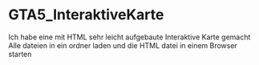 # GTA5_InteraktiveKarte
Ich habe eine mit HTML sehr leicht aufgebaute Interaktive Karte gemacht
Alle dateien in ein ordner laden und die HTML datei in einem Browser starten
